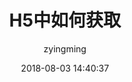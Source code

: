 ---
layout: post
title:  "H5中如何获取"
date:   2018-08-03 14:40:37
categories: javascript
tags: javascript
marks: tag
icon: original
author: "zyingming"
---